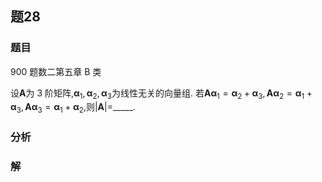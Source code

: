 ## 题28
### 题目
900 题数二第五章 B 类 

设$\mathbf{A}$为 3 阶矩阵,${\mathbf{\alpha }}_{1},{\mathbf{\alpha }}_{2},{\mathbf{\alpha }}_{3}$为线性无关的向量组. 若$\mathbf{A}{\mathbf{\alpha }}_{1} = {\mathbf{\alpha }}_{2} + {\mathbf{\alpha }}_{3},\mathbf{A}{\mathbf{\alpha }}_{2} = {\mathbf{\alpha }}_{1} + {\mathbf{\alpha }}_{3},\mathbf{A}{\mathbf{\alpha }}_{3}$$= {\mathbf{\alpha }}_{1} + {\mathbf{\alpha }}_{2}$,则$| \mathbf{A}|  =$_____. 
### 分析

### 解